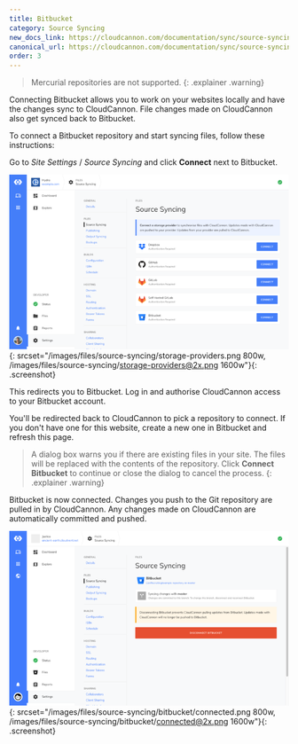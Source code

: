 ```yaml
---
title: Bitbucket
category: Source Syncing
new_docs_link: https://cloudcannon.com/documentation/sync/source-syncing/bitbucket/
canonical_url: https://cloudcannon.com/documentation/sync/source-syncing/bitbucket/
order: 3
---
```


> Mercurial repositories are not supported.
{: .explainer .warning}

Connecting Bitbucket allows you to work on your websites locally and have the changes sync to CloudCannon. File changes made on CloudCannon also get synced back to Bitbucket.

To connect a Bitbucket repository and start syncing files, follow these instructions:

Go to *Site Settings* / *Source Syncing* and click **Connect** next to Bitbucket.

![Storage Providers interface](/images/files/source-syncing/storage-providers.png){: srcset="/images/files/source-syncing/storage-providers.png 800w, /images/files/source-syncing/storage-providers@2x.png 1600w"}{: .screenshot}

This redirects you to Bitbucket. Log in and authorise CloudCannon access to your Bitbucket account.

You'll be redirected back to CloudCannon to pick a repository to connect. If you don't have one for this website, create a new one in Bitbucket and refresh this page.

> A dialog box warns you if there are existing files in your site. The files will be replaced with the contents of the repository. Click **Connect Bitbucket** to continue or close the dialog to cancel the process.
{: .explainer .warning}

Bitbucket is now connected. Changes you push to the Git repository are pulled in by CloudCannon. Any changes made on CloudCannon are automatically committed and pushed.

![Storage Providers interface with Bitbucket connected](/images/files/source-syncing/bitbucket/connected.png){: srcset="/images/files/source-syncing/bitbucket/connected.png 800w, /images/files/source-syncing/bitbucket/connected@2x.png 1600w"}{: .screenshot}
